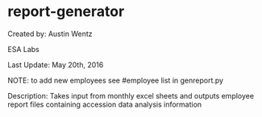 # report-generator
Created by: Austin Wentz

ESA Labs

Last Update: May 20th, 2016

NOTE: to add new employees see #employee list in genreport.py

Description:
Takes input from monthly excel sheets and outputs employee report files containing accession data analysis information
